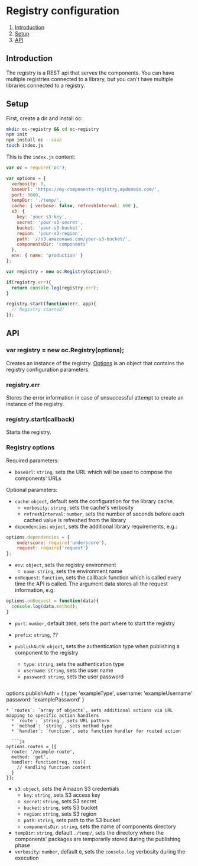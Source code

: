 # Registry configuration

1. [Introduction](#introduction)
1. [Setup](#setup)
1. [API](#api)

## Introduction

The registry is a REST api that serves the components. You can have multiple registries connected to a library, but you can't have multiple libraries connected to a registry.

## Setup

First, create a dir and install oc:
```sh
mkdir oc-registry && cd oc-registry
npm init
npm install oc --save
touch index.js
```

This is the `index.js` content:
```js
var oc = require('oc');

var options = {
  verbosity: 0,
  baseUrl: 'https://my-components-registry.mydomain.com/',
  port: 3000,
  tempDir: './temp/',
  cache: { verbose: false, refreshInterval: 600 },
  s3: {
    key: 'your-s3-key',
    secret: 'your-s3-secret',
    bucket: 'your-s3-bucket',
    region: 'your-s3-region',
    path: '//s3.amazonaws.com/your-s3-bucket/',
    componentsDir: 'components'
  },
  env: { name: 'production' }
};

var registry = new oc.Registry(options);

if(registry.err){
  return console.log(registry.err);
}

registry.start(function(err, app){
  // Registry started!
});
```

## API

### var registry = new oc.Registry(options);
Creates an instance of the registry. [Options](#registry-options) is an object that contains the registry configuration parameters.

### registry.err
Stores the error information in case of unsuccessful attempt to create an instance of the registry.

### registry.start(callback)

Starts the registry.

### Registry options

Required parameters:

* `baseUrl`: `string`, sets the URL which will be used to compose the components' URLs

Optional parameters:

* `cache`: `object`, default sets the configuration for the library cache.
  * `verbosity`: `string`, sets the cache's verbosity
  * `refreshInterval`: `number`, sets the number of seconds before each cached value is refreshed from the library
* `dependencies`: `object`, sets the additional library requirements, e.g.:
```js
options.dependencies = {
    underscore: require('underscore'),
    request: require('request')
};
```
* `env`: `object`, sets the registry environment
  * `name`: `string`, sets the environment name
* `onRequest`: `function`, sets the callback function which is called every time the API is called. The argument data stores all the request information, e.g:
```js
options.onRequest = function(data){
  console.log(data.method);
}
```
* `port`: `number`, default `3000`, sets the port where to start the registry
* `prefix`: `string`, ??
* `publishAuth`: `object`, sets the authentication type when publishing a component to the registry
  * `type`: `string`, sets the authentication type
  * `username`: `string`, sets the user name
  * `password`: `string`, sets the user password

  ```js
options.publishAuth = {
  type: 'exampleType',
  username: 'exampleUsername'
  password: 'examplePassword'
}
```
* `routes`: `array of objects`, sets additional actions via URL mapping to specific action handlers
  * `route`: `string`, sets URL pattern
  * `method`: `string`, sets method type
  * `handler`: `function`, sets function handler for routed action

  ```js
options.routes = [{
  route: '/example-route',
  method: 'get',
  handler: function(req, res){
    // Handling function content
  }
}];
```
* `s3`: `object`, sets the Amazon S3 credentials
  * `key`: `string`, sets S3 access key
  * `secret`: `string`, sets S3 secret
  * `bucket`: `string`, sets S3 bucket
  * `region`: `string`, sets S3 region
  * `path`: `string`, sets path to the S3 bucket
  * `componentsDir`: `string`, sets the name of components directory
* `tempDir`: `string`, default `./temp/`, sets the directory where the components' packages are temporarily stored during the publishing phase
* `verbosity`: `number`, default `0`, sets the `console.log` verbosity during the execution
